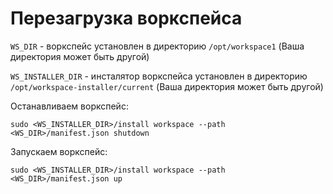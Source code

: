 # Перезагрузка воркспейса

`WS_DIR` - воркспейс установлен в директорию `/opt/workspace1` (Ваша директория может быть другой)

`WS_INSTALLER_DIR` - инсталятор воркспейса установлен в директорию `/opt/workspace-installer/current` (Ваша директория может быть другой)

Останавливаем воркспейс:

```
sudo <WS_INSTALLER_DIR>/install workspace --path <WS_DIR>/manifest.json shutdown
```

Запускаем воркспейс:

```
sudo <WS_INSTALLER_DIR>/install workspace --path <WS_DIR>/manifest.json up
```
